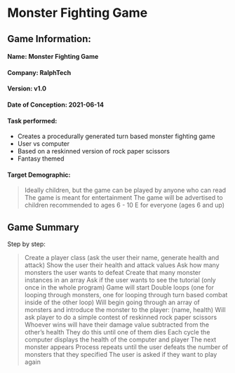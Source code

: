 # Monster Fighting Game

## Game Information:

#### Name: Monster Fighting Game

#### Company: RalphTech

#### Version: v1.0

#### Date of Conception: 2021-06-14

#### Task performed:
- Creates a procedurally generated turn based monster fighting game
- User vs computer
- Based on a reskinned version of rock paper scissors
- Fantasy themed


#### Target Demographic:
> Ideally children, but the game can be played by anyone who can read
> The game is meant for entertainment
> The game will be advertised to children
> recommended to ages 6 - 10
> E for everyone (ages 6 and up) 


















## Game Summary

Step by step:
> Create a player class (ask the user their name, generate health and attack)
> Show the user their health and attack values
> Ask how many monsters the user wants to defeat
> Create that many monster instances in an array
> Ask if the user wants to see the tutorial (only once in the whole program)
> Game will start
> Double loops (one for looping through monsters, one for looping through turn based combat inside of the other loop)
> Will begin going through an array of monsters and introduce the monster to the player: (name, health)
> Will ask player to do a simple contest of reskinned rock paper scissors
> Whoever wins will have their damage value subtracted from the other’s health
> They do this until one of them dies
> Each cycle the computer displays the health of the computer and player
> The next monster appears
> Process repeats until the user defeats the number of monsters that they specified
> The user is asked if they want to play again

